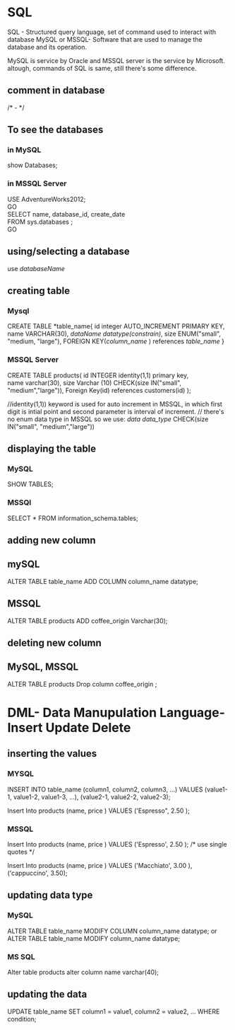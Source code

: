 # SQL 
SQL - Structured query language, set of command used to interact with database 
MySQL or MSSQL- Software that are used to manage the database and its operation.

MySQL is service by Oracle and MSSQL server is the service by Microsoft.
altough, commands of SQL is same, still there's some difference.
## comment in database 
/* - */
## To see the databases 
### in MySQL
show Databases;
### in MSSQL Server
USE AdventureWorks2012;  
GO  
SELECT name, database_id, create_date  
FROM sys.databases ;  
GO

## using/selecting a database
use *databaseName*

## creating table 
### Mysql
CREATE TABLE *table_name{
id integer AUTO_INCREMENT PRIMARY KEY,
name VARCHAR(30),
_dataName_  _datatype(constrain)_,
size ENUM("small", "medium, "large"),
FOREIGN KEY(_column_name_ ) references _table_name_
}  

### MSSQL Server

CREATE TABLE products(
id INTEGER identity(1,1) primary key,  
name varchar(30),
size Varchar (10) CHECK(size IN("small", "medium","large")),
Foreign Key(id) references customers(id)
);

//identity(1,1)) keyword is used for auto increment in MSSQL, in which first digit is intial point and second parameter is interval of increment.
// there's no enum data type in MSSQL so we use:
 _data_ _data_type_ CHECK(size IN("small", "medium","large"))


## displaying the table 
### MySQL
SHOW TABLES;
 
### MSSQl
SELECT * FROM information_schema.tables; 

## adding new column
## mySQL
ALTER TABLE table_name
ADD COLUMN column_name datatype;

## MSSQL
ALTER TABLE products
ADD coffee_origin Varchar(30);
## deleting new column
## MySQL, MSSQL
ALTER TABLE products
Drop column coffee_origin ;

# DML- Data Manupulation Language- Insert Update Delete 
## inserting the values
### MYSQL
INSERT INTO table_name (column1, column2, column3, ...)
VALUES (value1-1, value1-2, value1-3, ...),
(value2-1, value2-2, value2-3);


Insert Into products (name, price )
VALUES ('Espresso", 2.50  ); 

### MSSQL
Insert Into products (name, price )
VALUES ('Espresso', 2.50  ); 
/* use single quotes */


Insert Into products (name, price )
VALUES ('Macchiato', 3.00  ), ('cappuccino', 3.50); 

## updating data type 
### MySQL
ALTER TABLE table_name
MODIFY COLUMN column_name datatype;
   or
ALTER TABLE table_name
MODIFY column_name datatype;

### MS SQL
Alter table products
alter column name varchar(40);

## updating the data

UPDATE table_name
SET column1 = value1, column2 = value2, ...
WHERE condition;



